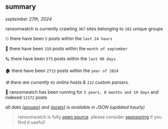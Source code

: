 
## summary
_september 27th, 2024_

ransomwatch is currently crawling `367` sites belonging to `182` unique groups

⏲ there have been `5` posts within the `last 24 hours`

🦈 there have been `159` posts within the `month of september`

🪐 there have been `575` posts within the `last 90 days`

🏚 there have been `2715` posts within the `year of 2024`

_⚙️ there are currently `91` online hosts & `112` custom parsers._

🦕 ransomwatch has been running for `3 years, 0 months and 19 days` and indexed `12172` posts

_all data  [(groups)](http://ransomwhat.telemetry.ltd/groups) and [(posts)](http://ransomwhat.telemetry.ltd/posts) is available in JSON (updated hourly)_

> ransomwatch is fully [open source](https://github.com/joshhighet/ransomwatch#ransomwatch--). please consider [sponsoring](https://github.com/sponsors/joshhighet) if you find it useful!
